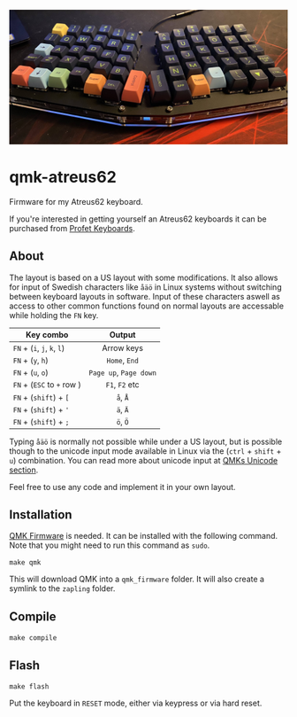![Image of keyboard](keyboard.jpg)

# qmk-atreus62
Firmware for my Atreus62 keyboard.

If you're interested in getting yourself an Atreus62 keyboards it can be purchased from [Profet Keyboards](https://shop.profetkeyboards.com/product/atreus62-keyboard).

## About

The layout is based on a US layout with some modifications. It also allows for input of Swedish characters like `åäö` in Linux systems without switching between keyboard layouts in software. Input of these characters aswell as access to other common functions found on normal layouts are accessable while holding the `FN` key.

| Key combo     | Output        |
| ------------- |:-------------:|
| `FN` + (`i`, `j`, `k`, `l`) | Arrow keys |
| `FN` + (`y`, `h`) | `Home`, `End` |
| `FN` + (`u`, `o`) | `Page up`, `Page down` |
| `FN` + (`ESC` to `+` row ) | `F1`, `F2` etc |
| `FN` + (`shift`) + `[` | `å`, `Å` |
| `FN` + (`shift`) + `'` | `ä`, `Ä` |
| `FN` + (`shift`) + `;` | `ö`, `Ö` |

Typing `åäö` is normally not possible while under a US layout, but is possible though to the unicode input mode available in Linux via the (`ctrl` + `shift` + `u`) combination. You can read more about unicode input at [QMKs Unicode section](https://beta.docs.qmk.fm/using-qmk/software-features/feature_unicode#input-modes).

Feel free to use any code and implement it in your own layout.

## Installation

[QMK Firmware](https://github.com/qmk/qmk_firmware) is needed. It can be installed with the following command. Note that you might need to run this command as `sudo`.

```
make qmk
```

This will download QMK into a `qmk_firmware` folder. It will also create a symlink to the `zapling`
folder.

## Compile

```
make compile
```

## Flash

```
make flash
```

Put the keyboard in `RESET` mode, either via keypress or via hard reset.
